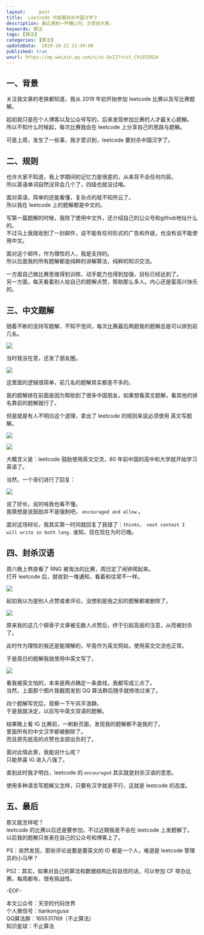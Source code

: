 ```yaml
---   
layout:     post  
title:  Leetcode 可能要封杀中国汉字了  
description: 最近遇到一件糟心时，分享给大家。  
keywords: 算法  
tags: [算法]    
categories: [算法]  
updateData:  2019-10-22 21:30:00  
published: true  
wxurl: https://mp.weixin.qq.com/s/vc-QsIJ7rcst_Ch1EG5R2A  
---  
```



## 一、背景  


关注我文章的老铁都知道，我从 2019 年初开始参加 leetcode 比赛以及写比赛题解。  


起初我只是在个人博客以及公众号写的，后来发现参加比赛的人才最关心题解。  
所以不知什么时候起，每次比赛我会在 leetcode 上分享自己的思路与题解。  


可是上周，发生了一些事，我才意识到，leetcode 要封杀中国汉字了。  


## 二、规则  


也许大家不知道，我上学期间的记忆力是很差的，从来背不会任何内容。  
所以英语单词自然没背会几个了，四级也就没过咯。  


面对英语，简单的还能看懂，复杂点的就不知所云了。  
所以我在 leetcode 上的题解都是中文的。  


写第一篇题解的时候，我除了使用中文外，还介绍自己的公众号和github地址什么的。  
不过马上我就收到了一封邮件，说不能有任何形式的广告和外链，也没有说不能使用中文。  


面对这个邮件，作为理性的人，我是支持的。  
所以后面我的所有题解都是纯粹的讲解算法，纯粹的知识交流。  


一方面自己做比赛思维得到训练、动手能力也得到加强，目标已经达到了。  
另一方面，每天看着别人给自己的题解点赞，帮助那么多人。内心还是蛮高兴快乐的。  


## 三、中文题解  


随着不断的坚持写题解，不知不觉间，每次比赛最后两题我的题解总是可以排到前几名。  


![](https://res2019.tiankonguse.com/images/2019/10/22/001.jpg)  


当时我没在意，还发了朋友圈。  


![](https://res2019.tiankonguse.com/images/2019/10/22/002.jpg)  


这里面的逻辑很简单，前几名的题解其实都差不多的。  


我的题解排在前面是因为帮助到了很多中国朋友，如果想看英文题解，看其他的排名靠前的题解就行了。  



但是就是有人不明白这个道理，拿出了 leetcode 的规则来说必须使用 英文写题解。  


![](https://res2019.tiankonguse.com/images/2019/10/22/003.png)  


![](https://res2019.tiankonguse.com/images/2019/10/22/004.png)  


大概含义是：leetcode 鼓励使用英文交流，80 年前中国的高中和大学就开始学习英语了。  


当然，一个哥们进行了回复：  


![](https://res2019.tiankonguse.com/images/2019/10/22/005.png)  


说了好长，说的啥我也看不懂。  
我猜想是说鼓励并不是强制吧， `encouraged and allow` 。  


面对这场辩论，我其实第一时间就回复了我错了：`thinks， next contest I will write in both lang.`
谁知，现在现在为时已晚。  


## 四、封杀汉语  


周六晚上熬夜看了 RNG 被淘汰的比赛，周日定了闹钟爬起来。  
打开 leetcode 后，就收到一堆通知，看着和往常不一样。  


![](https://res2019.tiankonguse.com/images/2019/10/22/006.png)  


起初我以为是别人点赞或者评论，没想到是我之前的题解都被删除了。  


![](https://res2019.tiankonguse.com/images/2019/10/22/007.png)  


原来我的这几个掷骨子文章被无数人点赞后，终于引起高层的注意，从而被封杀了。  


此时作为理性的我还是能理解的，毕竟作为英文网站，使用英文交流也正常。  


于是周日的题解我就使用中英文写了。  


![](https://res2019.tiankonguse.com/images/2019/10/22/008.png)  


看我被英文怕的，本来是两点确定一条直线，我都写成三点了。  
当然，上面那个图片我截图发到 QQ 算法群后随手就修改过来了。  


四个题解写完后，观察一下午风平浪静。  
于是我就决定，以后写中英文双语的题解。  


结果晚上看 IG 比赛前，一刷新页面，发现我的题解都不是我的了。  
里面所有的中文汉字都被删除了。  
而且原先挺高的点赞也全部出负的了。  


面对此情此景，我能说什么呢？  
只能恭喜 IG 进入八强了。  


直到此时我才明白，leetcode 的 `encouraged` 其实就是封杀汉语的意思。  


使用多种语言写题解又怎样，只要有汉字就是不行，这就是 leetcode 的态度。  


## 五、最后  


那又能怎样呢？  
leetcode 的比赛以后还是要参加，不过近期我是不会在 leetcode 上发题解了。  
以后我的题解只发表在自己的公众号和博客上了。  



PS：突然发现，那些评论说要是要英文的 ID 都是一个人，难道是 leetcode 管理员的小马甲？  


PS2：其实，如果对自己的算法和数据结构比较自信的话，可以参加 CF 举办比赛，每周都有，很有挑战性。  


-EOF-  


本文公众号：天空的代码世界  
个人微信号：tiankonguse  
QQ算法群：165531769（不止算法）  
知识星球：不止算法  

